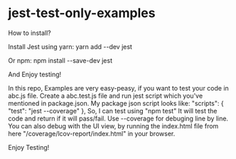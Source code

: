 # jest-test-only-examples

How to install?

Install Jest using yarn:
yarn add --dev jest

Or npm:
npm install --save-dev jest

And Enjoy testing!

In this repo, Examples are very easy-peasy, if you want to test your code in abc.js file. Create a abc.test.js file and run jest script which you've mentioned in package.json. My package json script looks like: 
"scripts": {
    "test": "jest --coverage"
  },
 So, I can test using "npm test" It will test the code and return if it will pass/fail. Use --coverage for debuging line by line.
 You can also debug with the UI view, by running the index.html file from here "/coverage/lcov-report/index.html" in your browser.

Enjoy Testing! 
